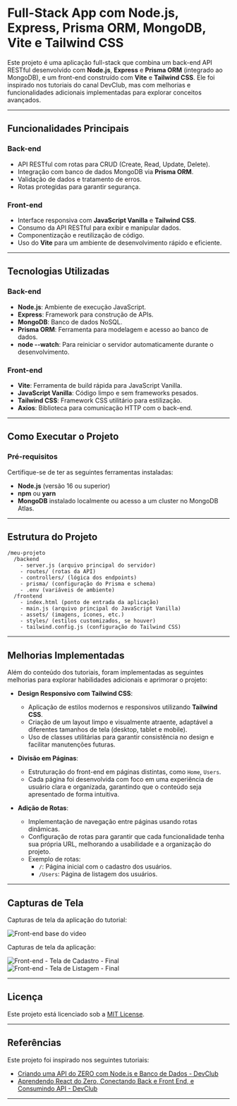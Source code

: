 # **Full-Stack App com Node.js, Express, Prisma ORM, MongoDB, Vite e Tailwind CSS**

Este projeto é uma aplicação full-stack que combina um back-end API RESTful desenvolvido com **Node.js**, **Express** e **Prisma ORM** (integrado ao MongoDB), e um front-end construído com **Vite** e **Tailwind CSS**. Ele foi inspirado nos tutoriais do canal DevClub, mas com melhorias e funcionalidades adicionais implementadas para explorar conceitos avançados.

---

## **Funcionalidades Principais**

### **Back-end**

- API RESTful com rotas para CRUD (Create, Read, Update, Delete).
- Integração com banco de dados MongoDB via **Prisma ORM**.
- Validação de dados e tratamento de erros.
- Rotas protegidas para garantir segurança.

### **Front-end**

- Interface responsiva com **JavaScript Vanilla** e **Tailwind CSS**.
- Consumo da API RESTful para exibir e manipular dados.
- Componentização e reutilização de código.
- Uso do **Vite** para um ambiente de desenvolvimento rápido e eficiente.

---

## **Tecnologias Utilizadas**

### **Back-end**

- **Node.js**: Ambiente de execução JavaScript.
- **Express**: Framework para construção de APIs.
- **MongoDB**: Banco de dados NoSQL.
- **Prisma ORM**: Ferramenta para modelagem e acesso ao banco de dados.
- **node --watch**: Para reiniciar o servidor automaticamente durante o desenvolvimento.

### **Front-end**

- **Vite**: Ferramenta de build rápida para JavaScript Vanilla.
- **JavaScript Vanilla**: Código limpo e sem frameworks pesados.
- **Tailwind CSS**: Framework CSS utilitário para estilização.
- **Axios**: Biblioteca para comunicação HTTP com o back-end.

---

## **Como Executar o Projeto**

### **Pré-requisitos**

Certifique-se de ter as seguintes ferramentas instaladas:

- **Node.js** (versão 16 ou superior)
- **npm** ou **yarn**
- **MongoDB** instalado localmente ou acesso a um cluster no MongoDB Atlas.

---

## **Estrutura do Projeto**

```
/meu-projeto
  /backend
    - server.js (arquivo principal do servidor)
    - routes/ (rotas da API)
    - controllers/ (lógica dos endpoints)
    - prisma/ (configuração do Prisma e schema)
    - .env (variáveis de ambiente)
  /frontend
    - index.html (ponto de entrada da aplicação)
    - main.js (arquivo principal do JavaScript Vanilla)
    - assets/ (imagens, ícones, etc.)
    - styles/ (estilos customizados, se houver)
    - tailwind.config.js (configuração do Tailwind CSS)
```

---

## **Melhorias Implementadas**

Além do conteúdo dos tutoriais, foram implementadas as seguintes melhorias para explorar habilidades adicionais e aprimorar o projeto:

- **Design Responsivo com Tailwind CSS**:

  - Aplicação de estilos modernos e responsivos utilizando **Tailwind CSS**.
  - Criação de um layout limpo e visualmente atraente, adaptável a diferentes tamanhos de tela (desktop, tablet e mobile).
  - Uso de classes utilitárias para garantir consistência no design e facilitar manutenções futuras.

- **Divisão em Páginas**:

  - Estruturação do front-end em páginas distintas, como `Home`, `Users`.
  - Cada página foi desenvolvida com foco em uma experiência de usuário clara e organizada, garantindo que o conteúdo seja apresentado de forma intuitiva.

- **Adição de Rotas**:
  - Implementação de navegação entre páginas usando rotas dinâmicas.
  - Configuração de rotas para garantir que cada funcionalidade tenha sua própria URL, melhorando a usabilidade e a organização do projeto.
  - Exemplo de rotas:
    - `/`: Página inicial com o cadastro dos usuários.
    - `/Users`: Página de listagem dos usuários.

---

## **Capturas de Tela**

Capturas de tela da aplicação do tutorial:

![Front-end base do video](../prints/front_end_projeto_base.png)

Capturas de tela da aplicação:

![Front-end - Tela de Cadastro - Final](../prints/front_end_cadastro.png)
![Front-end - Tela de Listagem - Final](../prints/front_end_listagem.png)

---

## **Licença**

Este projeto está licenciado sob a [MIT License](LICENSE).

---

## **Referências**

Este projeto foi inspirado nos seguintes tutoriais:

- [Criando uma API do ZERO com Node.js e Banco de Dados - DevClub](https://www.youtube.com/watch?v=PyrMT0GA3sE)
- [Aprendendo React do Zero, Conectando Back e Front End, e Consumindo API - DevClub](https://www.youtube.com/watch?v=_gHr2Pe5LCY)

---
